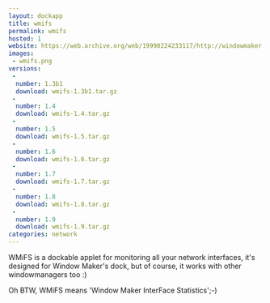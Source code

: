 ```yaml
---
layout: dockapp
title: wmifs
permalink: wmifs
hosted: 1
website: https://web.archive.org/web/19990224233117/http://windowmaker.mezaway.org/dockapps/wmifs.html
images:
 - wmifs.png
versions:
 -
  number: 1.3b1
  download: wmifs-1.3b1.tar.gz
 -
  number: 1.4
  download: wmifs-1.4.tar.gz
 -
  number: 1.5
  download: wmifs-1.5.tar.gz
 -
  number: 1.6
  download: wmifs-1.6.tar.gz
 -
  number: 1.7
  download: wmifs-1.7.tar.gz
 -
  number: 1.8
  download: wmifs-1.8.tar.gz
 -
  number: 1.9
  download: wmifs-1.9.tar.gz
categories: network
---
```

WMiFS is a dockable applet for monitoring all your network interfaces,
it's designed for Window Maker's dock, but of course, it works with other
windowmanagers too :)

Oh BTW, WMiFS means 'Window Maker InterFace Statistics';-)
